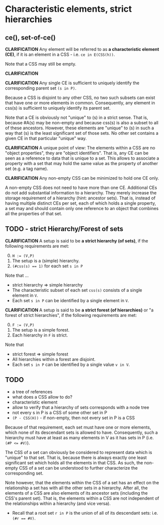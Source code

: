 
<!-- ======================================================================= -->
# Characteristic elements, strict hierarchies


<!-- ======================================================================= -->
## ce(), set-of-ce()

**CLARIFICATION**
Any element will be referred to as **a characteristic element (CE)**,
if it is an element in a CSS - i.e. `ce in E(CSS(h))`.

Note that a CSS may still be empty.

**CLARIFICATION**


**CLARIFICATION**
Any single CE is sufficient to uniquely identify the corresponding parent set
`(s in P)`.

Because a CSS is disjoint to any other CSS, no two such subsets can exist that
have one or more elements in common. Consequently, any element in css(s) is
sufficient to uniquely identify its parent set.

Note that a CE is obviously not "unique" to (s) in a strict sense. That is,
because #A(s) may be non-empty and because css(s) is also a subset to all of
these ancestors. However, these elements are "unique" to (s) in such a way
that (s) is the least significant set of those sets. No other set contains
a given CE in that particular "unique" way.

**CLARIFICATION**
A unique point of view: The elements within a CSS are no "object properties",
they are "object identifiers". That is, any CE can be seen as a reference to
data that is unique to a set. This allows to associate a property with a set
that may hold the same value as the property of another set (e.g. a tag name).

**CLARIFICATION**
Any non-empty CSS can be minimized to hold one CE only.

A non-empty CSS does not need to have more than one CE. Additional CEs do not
add substantial information to a hierarchy. They merely increase the storage
requirement of a hierarchy (hint: ancestor sets). That is, instead of having
multiple distinct CEs per set, each of which holds a single property, a set
may and should contain only one reference to an object that combines all the
properties of that set.

<!-- ======================================================================= -->
## TODO - strict Hierarchy/Forest of sets

**CLARIFICATION**
A setup is said to be **a strict hierarchy (of sets)**,
if the following requirements are met:

0. `H := (V,P)`
1. The setup is a (simple) hierarchy.
2. `(#css(s) == 1)` for each set `s in P`

Note that ...

* strict hierarchy => simple hierarchy
* The characteristic subset of each set `css(s)`
  consists of a single element in `V`.
* Each set `s in P` can be identified by a single element in `V`.

**CLARIFICATION**
A setup is said to be **a strict forest (of hierarchies)**
or "a forest of strict hierarchies", if the following requirements are met:

0. `F := (V,P)`
1. The setup is a simple forest.
2. Each hierarchy in `F` is strict.

Note that

* strict forest => simple forest
* All hierarchies within a forest are disjoint.
* Each set `s in P` can be identified by a single value `v in V`.

<!-- ======================================================================= -->
## TODO

* a tree of references
* what does a CSS allow to do?
* characteristic element
* allow to verify that a hierarchy of sets corresponds with a node tree
* not every s in P is a CSS of some other set in P
* `(P - CSS(H))` - if non-empty, then not every set in P is a CSS

Because of that requirement, each set must have one or more elements, which
none of its descendant sets is allowed to have. Consequently, such a
hierarchy must have at least as many elements in V as it has sets in P
(i.e. `(#P <= #V)`).

The CSS of a set can obviously be considered to represent data which is "unique"
to that set. That is, because there is always exactly one least significant set
which holds all the elements in that CSS. As such, the non-empty CSS of a set
can be understood to further characterize the corresponding set.

Note however, that the elements within the CSS of a set has an effect on the
relationship a set has with all the other sets in a hierarchy. After all, the
elements of a CSS are also elements of its ancestor sets (including the CSS's
parent set). That is, the elements within a CSS are not independent of the
relationships within a hierarchy (and vice versa).

* Recall that a root set `r in P` is the union of all of its descendant sets:
  i.e. `(#r == #V)`.
